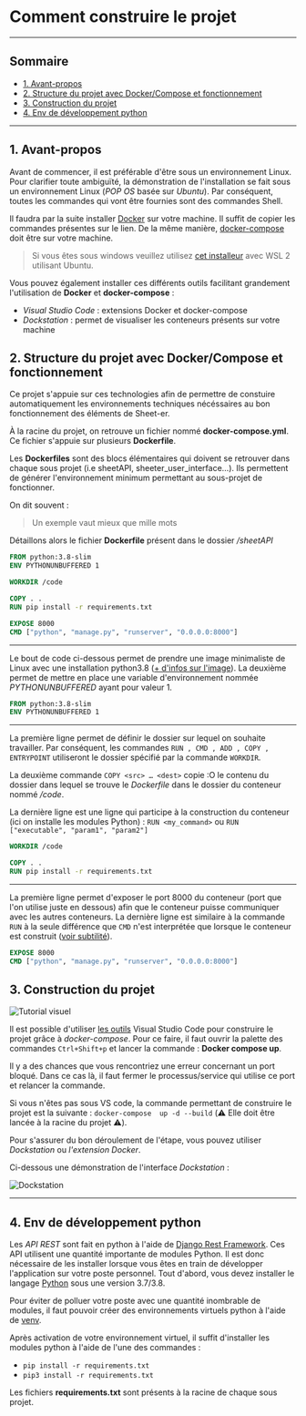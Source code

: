 
# Comment construire le projet
___________

## Sommaire


- [1. Avant-propos](#1-avant-propos)
- [2. Structure du projet avec Docker/Compose et fonctionnement](#2-structure-du-projet-avec-dockercompose-et-fonctionnement)
- [3. Construction du projet](#3-construction-du-projet)
- [4. Env de développement python](#4-env-de-développement-python)

___________

## 1. Avant-propos

Avant de commencer, il est préférable d'être sous un environnement Linux. 
Pour clarifier toute ambiguïté, la démonstration de l'installation se fait sous un environnement Linux (*POP OS* basée sur *Ubuntu*). Par conséquent, toutes les commandes qui vont être fournies sont des commandes Shell.

Il faudra par la suite installer [Docker](https://docs.docker.com/engine/install/ubuntu/) sur votre machine. Il suffit de copier les commandes présentes sur le lien. De la même manière, [docker-compose](https://docs.docker.com/compose/install/) doit être sur votre machine.

> Si vous êtes sous windows veuillez utilisez [cet installeur](https://drive.google.com/drive/folders/1sDfgliyaf-ckIKJyB9rKNKL2zplIUHrc?usp=sharing) avec WSL 2 utilisant Ubuntu.

Vous pouvez également installer ces différents outils facilitant grandement l'utilisation de **Docker** et **docker-compose** :

- *Visual Studio Code* : extensions Docker et docker-compose
- *Dockstation* : permet de visualiser les conteneurs présents sur votre machine

## 2. Structure du projet avec Docker/Compose et fonctionnement

Ce projet s'appuie sur ces technologies afin de permettre de constuire automatiquement les environnements techniques nécéssaires au bon fonctionnement des éléments de Sheet-er.

À la racine du projet, on retrouve un fichier nommé **docker-compose.yml**. Ce fichier s'appuie sur plusieurs **Dockerfile**. 

Les **Dockerfiles** sont des blocs élémentaires qui doivent se retrouver dans chaque sous projet (i.e sheetAPI, sheeter_user_interface...). Ils permettent de générer l'environnement minimum permettant au sous-projet de fonctionner.

On dit souvent :
> Un exemple vaut mieux que mille mots

Détaillons alors le fichier **Dockerfile** présent dans le dossier  */sheetAPI*

```Dockerfile 
FROM python:3.8-slim
ENV PYTHONUNBUFFERED 1

WORKDIR /code

COPY . .
RUN pip install -r requirements.txt

EXPOSE 8000
CMD ["python", "manage.py", "runserver", "0.0.0.0:8000"]
```
_________
Le bout de code ci-dessous permet de prendre une image minimaliste de Linux avec une installation python3.8 ([+ d'infos sur l'image](https://hub.docker.com/_/python)). La deuxième permet de mettre en place une variable d'environnement nommée *PYTHONUNBUFFERED* ayant pour valeur 1.

```Dockerfile 
FROM python:3.8-slim
ENV PYTHONUNBUFFERED 1
```
__________
La première ligne permet de définir le dossier sur lequel on souhaite travailler. Par conséquent, les commandes `RUN , CMD , ADD , COPY , ENTRYPOINT` utiliseront le dossier spécifié par la commande `WORKDIR`.

La deuxième commande `COPY <src> … <dest>` copie :O le contenu du dossier dans lequel se trouve le *Dockerfile* dans le dossier du conteneur nommé */code*.

La dernière ligne est une ligne qui participe à la construction du conteneur (ici on installe les modules Python) : `RUN <my_command>` ou `RUN ["executable", "param1", "param2"]`

```Dockerfile 
WORKDIR /code

COPY . .
RUN pip install -r requirements.txt
```
________

La première ligne permet d'exposer le port 8000 du conteneur (port que l'on utilise juste en dessous) afin que le conteneur puisse communiquer avec les autres conteneurs.
La dernière ligne est similaire à la commande `RUN` à la seule différence que `CMD` n'est interprétée que lorsque le conteneur est construit ([voir subtilité](https://stackoverflow.com/questions/37461868/difference-between-run-and-cmd-in-a-dockerfile)).

```Dockerfile
EXPOSE 8000
CMD ["python", "manage.py", "runserver", "0.0.0.0:8000"]
```

## 3. Construction du projet

![Tutorial visuel](https://media.giphy.com/media/LmZjeEIdMM8zEdy7Zj/giphy.gif)

Il est possible d'utiliser [les outils](#1-avant-propos) Visual Studio Code pour construire le projet grâce à *docker-compose*. Pour ce faire, il faut ouvrir la palette des commandes `Ctrl+Shift+p` et lancer la commande : **Docker compose up**.

Il y a des chances que vous rencontriez une erreur concernant un port bloqué. Dans ce cas là, il faut fermer le processus/service qui utilise ce port et relancer la commande.

Si vous n'êtes pas sous VS code, la commande permettant de construire le projet est la suivante : `docker-compose  up -d --build` (:warning: Elle doit être lancée à la racine du projet :warning:).

Pour s'assurer du bon déroulement de l'étape, vous pouvez utiliser *Dockstation* ou *l'extension Docker*.

Ci-dessous une démonstration de l'interface *Dockstation* :

![Dockstation](https://media.giphy.com/media/kcH4m6OW3KO5KsmsOv/giphy.gif)
____________

## 4. Env de développement python

Les *API REST* sont fait en python à l'aide de [Django Rest Framework](https://www.django-rest-framework.org/). Ces API utilisent une quantité importante de modules Python. Il est donc nécessaire de les installer lorsque vous êtes en train de développer l'application sur votre poste personnel. Tout d'abord, vous devez installer le langage [Python](https://www.python.org/) sous une version 3.7/3.8.

Pour éviter de polluer votre poste avec une quantité inombrable de modules, il faut pouvoir créer des environnements virtuels python à l'aide de [venv](https://docs.python.org/3.7/tutorial/venv.html). 

Après activation de votre environnement virtuel, il suffit d'installer les modules python à l'aide de l'une des commandes :
- `pip install -r requirements.txt` 
- `pip3 install -r requirements.txt`

Les fichiers **requirements.txt** sont présents à la racine de chaque sous projet.
